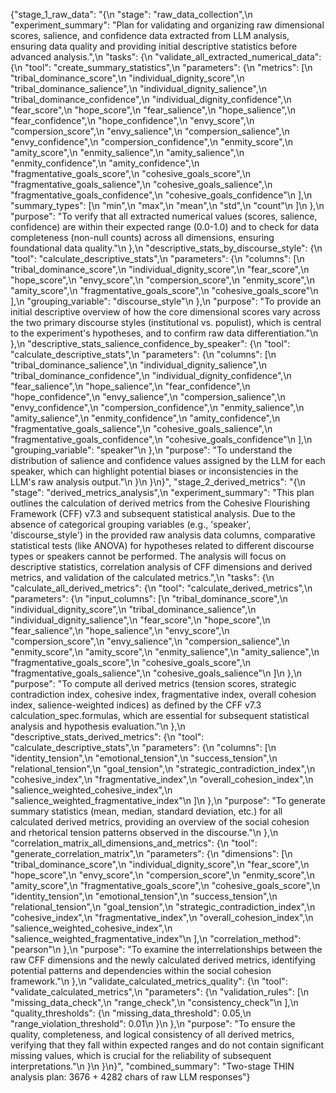 {"stage_1_raw_data": "{\n  \"stage\": \"raw_data_collection\",\n  \"experiment_summary\": \"Plan for validating and organizing raw dimensional scores, salience, and confidence data extracted from LLM analysis, ensuring data quality and providing initial descriptive statistics before advanced analysis.\",\n  \"tasks\": {\n    \"validate_all_extracted_numerical_data\": {\n      \"tool\": \"create_summary_statistics\",\n      \"parameters\": {\n        \"metrics\": [\n          \"tribal_dominance_score\",\n          \"individual_dignity_score\",\n          \"tribal_dominance_salience\",\n          \"individual_dignity_salience\",\n          \"tribal_dominance_confidence\",\n          \"individual_dignity_confidence\",\n          \"fear_score\",\n          \"hope_score\",\n          \"fear_salience\",\n          \"hope_salience\",\n          \"fear_confidence\",\n          \"hope_confidence\",\n          \"envy_score\",\n          \"compersion_score\",\n          \"envy_salience\",\n          \"compersion_salience\",\n          \"envy_confidence\",\n          \"compersion_confidence\",\n          \"enmity_score\",\n          \"amity_score\",\n          \"enmity_salience\",\n          \"amity_salience\",\n          \"enmity_confidence\",\n          \"amity_confidence\",\n          \"fragmentative_goals_score\",\n          \"cohesive_goals_score\",\n          \"fragmentative_goals_salience\",\n          \"cohesive_goals_salience\",\n          \"fragmentative_goals_confidence\",\n          \"cohesive_goals_confidence\"\n        ],\n        \"summary_types\": [\n          \"min\",\n          \"max\",\n          \"mean\",\n          \"std\",\n          \"count\"\n        ]\n      },\n      \"purpose\": \"To verify that all extracted numerical values (scores, salience, confidence) are within their expected range (0.0-1.0) and to check for data completeness (non-null counts) across all dimensions, ensuring foundational data quality.\"\n    },\n    \"descriptive_stats_by_discourse_style\": {\n      \"tool\": \"calculate_descriptive_stats\",\n      \"parameters\": {\n        \"columns\": [\n          \"tribal_dominance_score\",\n          \"individual_dignity_score\",\n          \"fear_score\",\n          \"hope_score\",\n          \"envy_score\",\n          \"compersion_score\",\n          \"enmity_score\",\n          \"amity_score\",\n          \"fragmentative_goals_score\",\n          \"cohesive_goals_score\"\n        ],\n        \"grouping_variable\": \"discourse_style\"\n      },\n      \"purpose\": \"To provide an initial descriptive overview of how the core dimensional scores vary across the two primary discourse styles (institutional vs. populist), which is central to the experiment's hypotheses, and to confirm raw data differentiation.\"\n    },\n    \"descriptive_stats_salience_confidence_by_speaker\": {\n      \"tool\": \"calculate_descriptive_stats\",\n      \"parameters\": {\n        \"columns\": [\n          \"tribal_dominance_salience\",\n          \"individual_dignity_salience\",\n          \"tribal_dominance_confidence\",\n          \"individual_dignity_confidence\",\n          \"fear_salience\",\n          \"hope_salience\",\n          \"fear_confidence\",\n          \"hope_confidence\",\n          \"envy_salience\",\n          \"compersion_salience\",\n          \"envy_confidence\",\n          \"compersion_confidence\",\n          \"enmity_salience\",\n          \"amity_salience\",\n          \"enmity_confidence\",\n          \"amity_confidence\",\n          \"fragmentative_goals_salience\",\n          \"cohesive_goals_salience\",\n          \"fragmentative_goals_confidence\",\n          \"cohesive_goals_confidence\"\n        ],\n        \"grouping_variable\": \"speaker\"\n      },\n      \"purpose\": \"To understand the distribution of salience and confidence values assigned by the LLM for each speaker, which can highlight potential biases or inconsistencies in the LLM's raw analysis output.\"\n    }\n  }\n}", "stage_2_derived_metrics": "{\n  \"stage\": \"derived_metrics_analysis\",\n  \"experiment_summary\": \"This plan outlines the calculation of derived metrics from the Cohesive Flourishing Framework (CFF) v7.3 and subsequent statistical analysis. Due to the absence of categorical grouping variables (e.g., 'speaker', 'discourse_style') in the provided raw analysis data columns, comparative statistical tests (like ANOVA) for hypotheses related to different discourse types or speakers cannot be performed. The analysis will focus on descriptive statistics, correlation analysis of CFF dimensions and derived metrics, and validation of the calculated metrics.\",\n  \"tasks\": {\n    \"calculate_all_derived_metrics\": {\n      \"tool\": \"calculate_derived_metrics\",\n      \"parameters\": {\n        \"input_columns\": [\n          \"tribal_dominance_score\",\n          \"individual_dignity_score\",\n          \"tribal_dominance_salience\",\n          \"individual_dignity_salience\",\n          \"fear_score\",\n          \"hope_score\",\n          \"fear_salience\",\n          \"hope_salience\",\n          \"envy_score\",\n          \"compersion_score\",\n          \"envy_salience\",\n          \"compersion_salience\",\n          \"enmity_score\",\n          \"amity_score\",\n          \"enmity_salience\",\n          \"amity_salience\",\n          \"fragmentative_goals_score\",\n          \"cohesive_goals_score\",\n          \"fragmentative_goals_salience\",\n          \"cohesive_goals_salience\"\n        ]\n      },\n      \"purpose\": \"To compute all derived metrics (tension scores, strategic contradiction index, cohesive index, fragmentative index, overall cohesion index, salience-weighted indices) as defined by the CFF v7.3 calculation_spec.formulas, which are essential for subsequent statistical analysis and hypothesis evaluation.\"\n    },\n    \"descriptive_stats_derived_metrics\": {\n      \"tool\": \"calculate_descriptive_stats\",\n      \"parameters\": {\n        \"columns\": [\n          \"identity_tension\",\n          \"emotional_tension\",\n          \"success_tension\",\n          \"relational_tension\",\n          \"goal_tension\",\n          \"strategic_contradiction_index\",\n          \"cohesive_index\",\n          \"fragmentative_index\",\n          \"overall_cohesion_index\",\n          \"salience_weighted_cohesive_index\",\n          \"salience_weighted_fragmentative_index\"\n        ]\n      },\n      \"purpose\": \"To generate summary statistics (mean, median, standard deviation, etc.) for all calculated derived metrics, providing an overview of the social cohesion and rhetorical tension patterns observed in the discourse.\"\n    },\n    \"correlation_matrix_all_dimensions_and_metrics\": {\n      \"tool\": \"generate_correlation_matrix\",\n      \"parameters\": {\n        \"dimensions\": [\n          \"tribal_dominance_score\",\n          \"individual_dignity_score\",\n          \"fear_score\",\n          \"hope_score\",\n          \"envy_score\",\n          \"compersion_score\",\n          \"enmity_score\",\n          \"amity_score\",\n          \"fragmentative_goals_score\",\n          \"cohesive_goals_score\",\n          \"identity_tension\",\n          \"emotional_tension\",\n          \"success_tension\",\n          \"relational_tension\",\n          \"goal_tension\",\n          \"strategic_contradiction_index\",\n          \"cohesive_index\",\n          \"fragmentative_index\",\n          \"overall_cohesion_index\",\n          \"salience_weighted_cohesive_index\",\n          \"salience_weighted_fragmentative_index\"\n        ],\n        \"correlation_method\": \"pearson\"\n      },\n      \"purpose\": \"To examine the interrelationships between the raw CFF dimensions and the newly calculated derived metrics, identifying potential patterns and dependencies within the social cohesion framework.\"\n    },\n    \"validate_calculated_metrics_quality\": {\n      \"tool\": \"validate_calculated_metrics\",\n      \"parameters\": {\n        \"validation_rules\": [\n          \"missing_data_check\",\n          \"range_check\",\n          \"consistency_check\"\n        ],\n        \"quality_thresholds\": {\n          \"missing_data_threshold\": 0.05,\n          \"range_violation_threshold\": 0.01\n        }\n      },\n      \"purpose\": \"To ensure the quality, completeness, and logical consistency of all derived metrics, verifying that they fall within expected ranges and do not contain significant missing values, which is crucial for the reliability of subsequent interpretations.\"\n    }\n  }\n}", "combined_summary": "Two-stage THIN analysis plan: 3676 + 4282 chars of raw LLM responses"}